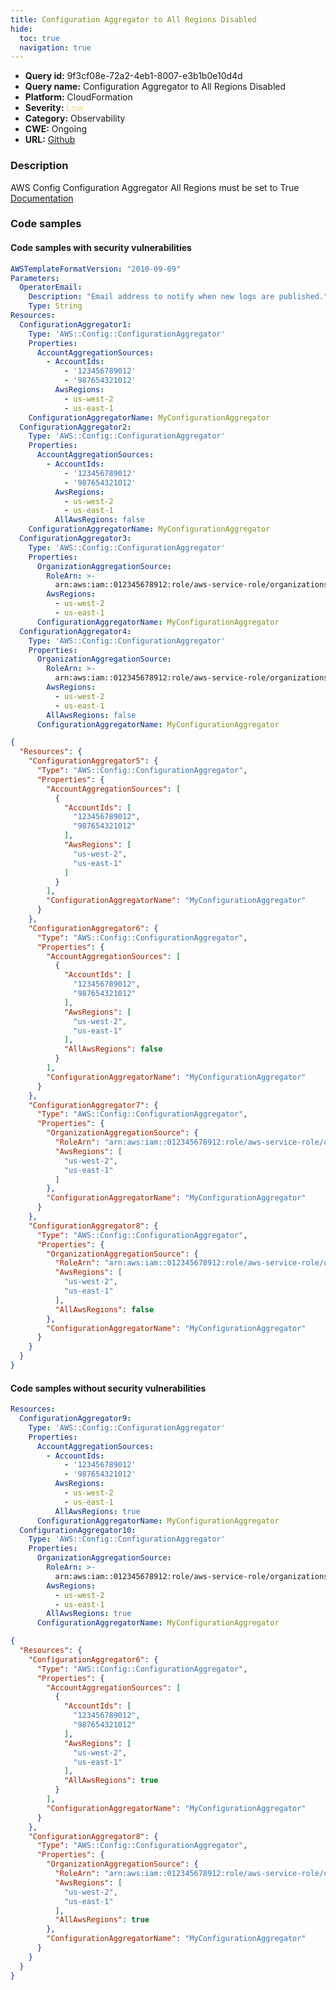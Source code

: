```yaml
---
title: Configuration Aggregator to All Regions Disabled
hide:
  toc: true
  navigation: true
---
```


<style>
  .highlight .hll {
    background-color: #ff171742;
  }
  .md-content {
    max-width: 1100px;
    margin: 0 auto;
  }
</style>

-   **Query id:** 9f3cf08e-72a2-4eb1-8007-e3b1b0e10d4d
-   **Query name:** Configuration Aggregator to All Regions Disabled
-   **Platform:** CloudFormation
-   **Severity:** <span style="color:#edd57e">Low</span>
-   **Category:** Observability
-   **CWE:** Ongoing
-   **URL:** [Github](https://github.com/Checkmarx/kics/tree/master/assets/queries/cloudFormation/aws/config_configuration_aggregator_to_all_regions_disabled)

### Description
AWS Config Configuration Aggregator All Regions must be set to True<br>
[Documentation](https://docs.aws.amazon.com/AWSCloudFormation/latest/UserGuide/aws-resource-config-configurationaggregator.html)

### Code samples
#### Code samples with security vulnerabilities
```yaml title="Positive test num. 1 - yaml file" hl_lines="33 10 21 49"
AWSTemplateFormatVersion: "2010-09-09"
Parameters:
  OperatorEmail:
    Description: "Email address to notify when new logs are published."
    Type: String
Resources:
  ConfigurationAggregator1:
    Type: 'AWS::Config::ConfigurationAggregator'
    Properties:
      AccountAggregationSources:
        - AccountIds:
            - '123456789012'
            - '987654321012'
          AwsRegions:
            - us-west-2
            - us-east-1
    ConfigurationAggregatorName: MyConfigurationAggregator
  ConfigurationAggregator2:
    Type: 'AWS::Config::ConfigurationAggregator'
    Properties:
      AccountAggregationSources:
        - AccountIds:
            - '123456789012'
            - '987654321012'
          AwsRegions:
            - us-west-2
            - us-east-1
          AllAwsRegions: false
    ConfigurationAggregatorName: MyConfigurationAggregator
  ConfigurationAggregator3:
    Type: 'AWS::Config::ConfigurationAggregator'
    Properties:
      OrganizationAggregationSource:
        RoleArn: >-
          arn:aws:iam::012345678912:role/aws-service-role/organizations.amazonaws.com/AWSServiceRoleForOrganizations
        AwsRegions:
          - us-west-2
          - us-east-1
      ConfigurationAggregatorName: MyConfigurationAggregator
  ConfigurationAggregator4:
    Type: 'AWS::Config::ConfigurationAggregator'
    Properties:
      OrganizationAggregationSource:
        RoleArn: >-
          arn:aws:iam::012345678912:role/aws-service-role/organizations.amazonaws.com/AWSServiceRoleForOrganizations
        AwsRegions:
          - us-west-2
          - us-east-1
        AllAwsRegions: false
      ConfigurationAggregatorName: MyConfigurationAggregator

```
```json title="Positive test num. 2 - json file" hl_lines="24 62 43 6"
{
  "Resources": {
    "ConfigurationAggregator5": {
      "Type": "AWS::Config::ConfigurationAggregator",
      "Properties": {
        "AccountAggregationSources": [
          {
            "AccountIds": [
              "123456789012",
              "987654321012"
            ],
            "AwsRegions": [
              "us-west-2",
              "us-east-1"
            ]
          }
        ],
        "ConfigurationAggregatorName": "MyConfigurationAggregator"
      }
    },
    "ConfigurationAggregator6": {
      "Type": "AWS::Config::ConfigurationAggregator",
      "Properties": {
        "AccountAggregationSources": [
          {
            "AccountIds": [
              "123456789012",
              "987654321012"
            ],
            "AwsRegions": [
              "us-west-2",
              "us-east-1"
            ],
            "AllAwsRegions": false
          }
        ],
        "ConfigurationAggregatorName": "MyConfigurationAggregator"
      }
    },
    "ConfigurationAggregator7": {
      "Type": "AWS::Config::ConfigurationAggregator",
      "Properties": {
        "OrganizationAggregationSource": {
          "RoleArn": "arn:aws:iam::012345678912:role/aws-service-role/organizations.amazonaws.com/AWSServiceRoleForOrganizations",
          "AwsRegions": [
            "us-west-2",
            "us-east-1"
          ]
        },
        "ConfigurationAggregatorName": "MyConfigurationAggregator"
      }
    },
    "ConfigurationAggregator8": {
      "Type": "AWS::Config::ConfigurationAggregator",
      "Properties": {
        "OrganizationAggregationSource": {
          "RoleArn": "arn:aws:iam::012345678912:role/aws-service-role/organizations.amazonaws.com/AWSServiceRoleForOrganizations",
          "AwsRegions": [
            "us-west-2",
            "us-east-1"
          ],
          "AllAwsRegions": false
        },
        "ConfigurationAggregatorName": "MyConfigurationAggregator"
      }
    }
  }
}

```


#### Code samples without security vulnerabilities
```yaml title="Negative test num. 1 - yaml file"
Resources:
  ConfigurationAggregator9:
    Type: 'AWS::Config::ConfigurationAggregator'
    Properties:
      AccountAggregationSources:
        - AccountIds:
            - '123456789012'
            - '987654321012'
          AwsRegions:
            - us-west-2
            - us-east-1
          AllAwsRegions: true
      ConfigurationAggregatorName: MyConfigurationAggregator
  ConfigurationAggregator10:
    Type: 'AWS::Config::ConfigurationAggregator'
    Properties:
      OrganizationAggregationSource:
        RoleArn: >-
          arn:aws:iam::012345678912:role/aws-service-role/organizations.amazonaws.com/AWSServiceRoleForOrganizations
        AwsRegions:
          - us-west-2
          - us-east-1
        AllAwsRegions: true
      ConfigurationAggregatorName: MyConfigurationAggregator

```
```json title="Negative test num. 2 - json file"
{
  "Resources": {
    "ConfigurationAggregator6": {
      "Type": "AWS::Config::ConfigurationAggregator",
      "Properties": {
        "AccountAggregationSources": [
          {
            "AccountIds": [
              "123456789012",
              "987654321012"
            ],
            "AwsRegions": [
              "us-west-2",
              "us-east-1"
            ],
            "AllAwsRegions": true
          }
        ],
        "ConfigurationAggregatorName": "MyConfigurationAggregator"
      }
    },
    "ConfigurationAggregator8": {
      "Type": "AWS::Config::ConfigurationAggregator",
      "Properties": {
        "OrganizationAggregationSource": {
          "RoleArn": "arn:aws:iam::012345678912:role/aws-service-role/organizations.amazonaws.com/AWSServiceRoleForOrganizations",
          "AwsRegions": [
            "us-west-2",
            "us-east-1"
          ],
          "AllAwsRegions": true
        },
        "ConfigurationAggregatorName": "MyConfigurationAggregator"
      }
    }
  }
}

```
